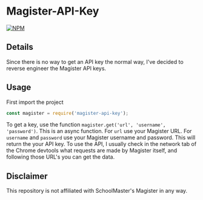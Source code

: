 # Magister-API-Key
[![NPM](https://nodei.co/npm/magister-api-key.png)](https://npmjs.org/package/magister-api-key)
## Details
Since there is no way to get an API key the normal way, I've decided to reverse engineer the Magister API keys.
## Usage
First import the project
```javascript
const magister = require('magister-api-key');
```
To get a key, use the function `magister.get('url', 'username', 'password')`. This is an async function. 
For `url` use your Magister URL. For `username` and `password` use your Magister username and password. This will return the your API key. To use the API, I usually check in the network tab of the Chrome devtools what requests are made by Magister itself, and following those URL's you can get the data.

## Disclaimer
This repository is not affiliated with SchoolMaster's Magister in any way.
